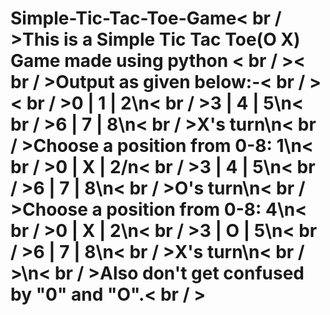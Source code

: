 # Simple-Tic-Tac-Toe-Game< br / >This is a Simple Tic Tac Toe(O X) Game made using python < br / >< br / >Output as given below:-< br / >< br / >0 | 1 | 2\n< br / >3 | 4 | 5\n< br / >6 | 7 | 8\n< br / >X's turn\n< br / >Choose a position from 0-8: 1\n< br / >0 | X | 2/n< br / >3 | 4 | 5\n< br / >6 | 7 | 8\n< br / >O's turn\n< br / >Choose a position from 0-8: 4\n< br / >0 | X | 2\n< br / >3 | O | 5\n< br / >6 | 7 | 8\n< br / >X's turn\n< br / >\n< br / >Also don't get confused by "0" and "O".< br / >

